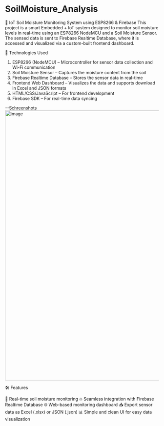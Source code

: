 # SoilMoisture_Analysis
🌱 IoT Soil Moisture Monitoring System using ESP8266 & Firebase
This project is a smart Embedded + IoT system designed to monitor soil moisture levels in real-time using an ESP8266 NodeMCU and a Soil Moisture Sensor. The sensed data is sent to Firebase Realtime Database, where it is accessed and visualized via a custom-built frontend dashboard.

🔧 Technologies Used

1. ESP8266 (NodeMCU) – Microcontroller for sensor data collection and Wi-Fi communication
2. Soil Moisture Sensor – Captures the moisture content from the soil
3. Firebase Realtime Database – Stores the sensor data in real-time
4. Frontend Web Dashboard – Visualizes the data and supports download in Excel and JSON formats
5. HTML/CSS/JavaScript – For frontend development
6. Firebase SDK – For real-time data syncing

--Schreenshots
<img width="1892" height="885" alt="image" src="https://github.com/user-attachments/assets/cdda04c3-873b-4a69-bd92-6d89320186db" />


🛠️ Features

📡 Real-time soil moisture monitoring
🔥 Seamless integration with Firebase Realtime Database
🌐 Web-based monitoring dashboard
📥 Export sensor data as Excel (.xlsx) or JSON (.json)
📊 Simple and clean UI for easy data visualization
